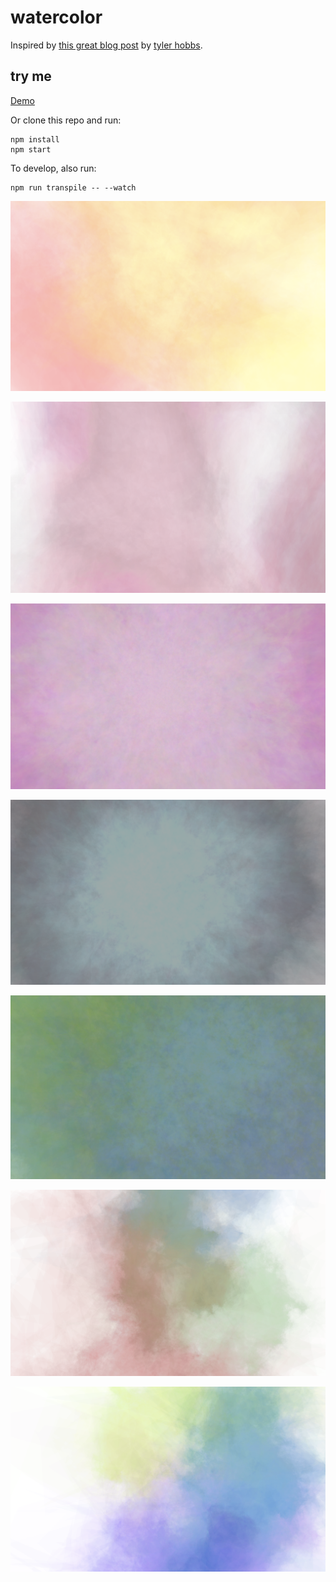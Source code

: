 # watercolor

Inspired by [this great blog post](http://www.tylerlhobbs.com/writings/watercolor) by [tyler hobbs](http://www.tylerlhobbs.com/).

## try me

[Demo](https://rolyatmax.github.io/watercolor)

Or clone this repo and run:

```shell
npm install
npm start
```

To develop, also run:

```shell
npm run transpile -- --watch
```

![watercolor](/img/1.png?raw=true "watercolor")

![watercolor](/img/2.png?raw=true "watercolor")

![watercolor](/img/3.png?raw=true "watercolor")

![watercolor](/img/4.png?raw=true "watercolor")

![watercolor](/img/5.png?raw=true "watercolor")

![watercolor](/img/6.png?raw=true "watercolor")

![watercolor](/img/7.png?raw=true "watercolor")
